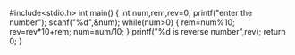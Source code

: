 #include<stdio.h>
int main()
{
    int num,rem,rev=0;
    printf("enter the  number");
    scanf("%d",&num);
    while(num>0)
    {
       rem=num%10;
        rev=rev*10+rem;
        num=num/10;
    }
    printf("%d is reverse number",rev);
    return 0;
}

